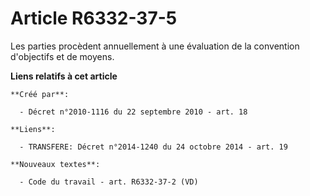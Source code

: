 # Article R6332-37-5

Les parties procèdent annuellement à une évaluation de la convention d'objectifs et de moyens.

**Liens relatifs à cet article**

	**Créé par**:

	  - Décret n°2010-1116 du 22 septembre 2010 - art. 18

	**Liens**:

	  - TRANSFERE: Décret n°2014-1240 du 24 octobre 2014 - art. 19

	**Nouveaux textes**:

	  - Code du travail - art. R6332-37-2 (VD)
